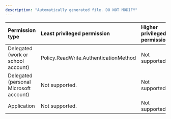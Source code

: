 ```yaml
---
description: "Automatically generated file. DO NOT MODIFY"
---
```


|Permission type|Least privileged permission|Higher privileged permissions|
|:---|:---|:---|
|Delegated (work or school account)|Policy.ReadWrite.AuthenticationMethod|Not supported.|
|Delegated (personal Microsoft account)|Not supported.|Not supported.|
|Application|Not supported.|Not supported.|

